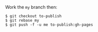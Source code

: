 Work the `my` branch then:
```console
$ git checkout to-publish
$ git rebase my
$ git push -f -u me to-publish:gh-pages
```
